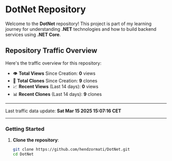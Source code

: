 # DotNet Repository

Welcome to the **DotNet** repository! This project is part of my learning journey for understanding **.NET** technologies and how to build backend services using **.NET Core**. 

## Repository Traffic Overview

Here's the traffic overview for this repository:

- 👁️ **Total Views** Since Creation: **0** views
- 🔄 **Total Clones** Since Creation: **9** clones
- 📈 **Recent Views** (Last 14 days): **0** views
- 📊 **Recent Clones** (Last 14 days): **9** clones

---

Last traffic data update: **Sat Mar 15 2025 15:07:16 CET**

---
### Getting Started

1. **Clone the repository**:
   ```bash
   git clone https://github.com/hendzormati/DotNet.git
   cd DotNet
